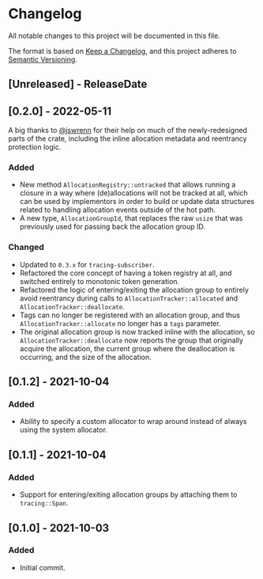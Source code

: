# Changelog
All notable changes to this project will be documented in this file.

The format is based on [Keep a Changelog](https://keepachangelog.com/en/1.0.0/),
and this project adheres to [Semantic Versioning](https://semver.org/spec/v2.0.0.html).

<!-- next-header -->

## [Unreleased] - ReleaseDate

## [0.2.0] - 2022-05-11

A big thanks to [@jswrenn](https://github.com/jswrenn) for their help on much of the newly-redesigned parts of the
crate, including the inline allocation metadata and reentrancy protection logic.

### Added

- New method `AllocationRegistry::untracked` that allows running a closure in a way where (de)allocations will not be
  tracked at all, which can be used by implementors in order to build or update data structures related to handling
  allocation events outside of the hot path.
- A new type, `AllocationGroupId`, that replaces the raw `usize` that was previously used for passing back the
  allocation group ID.

### Changed

- Updated to `0.3.x` for `tracing-subscriber`.
- Refactored the core concept of having a token registry at all, and switched entirely to monotonic token generation.
- Refactored the logic of entering/exiting the allocation group to entirely avoid reentrancy during calls to
  `AllocationTracker::allocated` and `AllocationTracker::deallocate`.
- Tags can no longer be registered with an allocation group, and thus `AllocationTracker::allocate` no longer has a
  `tags` parameter.
- The original allocation group is now tracked inline with the allocation, so `AllocationTracker::deallocate` now
  reports the group that originally acquire the allocation, the current group where the deallocation is occurring, and
  the size of the allocation.

## [0.1.2] - 2021-10-04

### Added

- Ability to specify a custom allocator to wrap around instead of always using the system allocator.

## [0.1.1] - 2021-10-04

### Added

- Support for entering/exiting allocation groups by attaching them to `tracing::Span`.

## [0.1.0] - 2021-10-03

### Added

- Initial commit.
